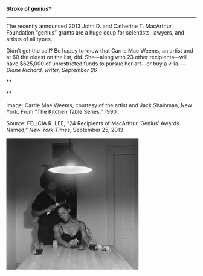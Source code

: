 **Stroke of genius?**

****

The recently announced 2013 John D. and Catherine T. MacArthur Foundation “genius” grants are a huge coup for scientists, lawyers, and artists of all types.

Didn’t get the call? Be happy to know that Carrie Mae Weems, an artist and at 60 the oldest on the list, did. She—along with 23 other recipients—will have \$625,000 of unrestricted funds to pursue her art—or buy a villa. *—Diane Richard, writer, September 26*

**

**

Image: Carrie Mae Weems, courtesy of the artist and Jack Shainman, New York. From “The Kitchen Table Series.” 1990.

Source: FELICIA R. LEE, “24 Recipients of MacArthur ‘Genius’ Awards Named,” *New York Times*, September 25, 2013 

![](../images/13.09.26_Richard_GeniusEDIT.jpg)
